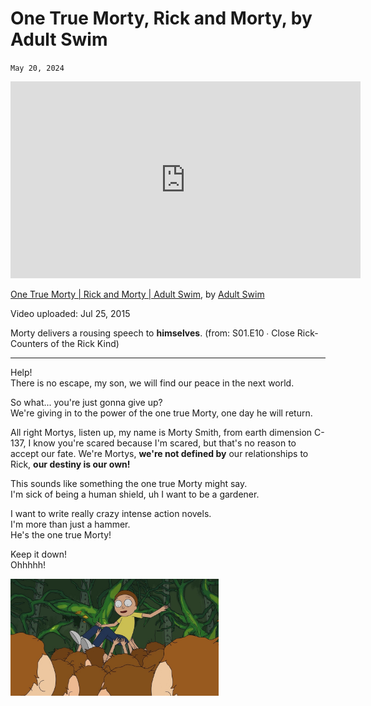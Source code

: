 # One True Morty, Rick and Morty, by Adult Swim
`May 20, 2024`

<iframe width="560" height="315" src="https://youtube.com/embed/0uzynaLi4Tg" frameborder="0" allow="accelerometer; autoplay; clipboard-write; encrypted-media; gyroscope; picture-in-picture" allowfullscreen></iframe>

[One True Morty | Rick and Morty | Adult Swim](https://youtube.com/watch?v=0uzynaLi4Tg), by [Adult Swim](https://adultswim.com/)

Video uploaded: Jul 25, 2015

Morty delivers a rousing speech to **himselves**. (from: S01.E10 ∙ Close Rick-Counters of the Rick Kind)

---

Help!<br>
There is no escape, my son, we will find our peace in the next world.

So what... you're just gonna give up?<br>
We're giving in to the power of the one true Morty, one day he will return.

All right Mortys, listen up, my name is Morty Smith, from earth dimension C-137, I know you're scared because I'm scared, but that's no reason to accept our fate. We're Mortys, **we're not defined by** our relationships to Rick, **our destiny is our own!**

This sounds like something the one true Morty might say.<br>
I'm sick of being a human shield, uh I want to be a gardener.

I want to write really crazy intense action novels.<br>
I'm more than just a hammer.<br>
He's the one true Morty!

Keep it down!<br>
Ohhhhh!

<img title="One True Morty" src="/assets/images/one_true_morty.jpg" width="66%">
